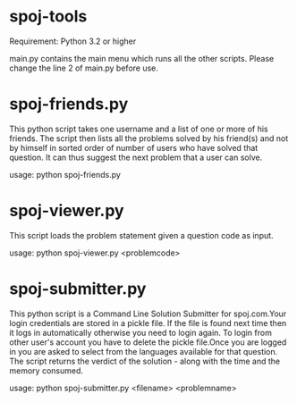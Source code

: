 # spoj-tools

Requirement: Python 3.2 or higher

main.py contains the main menu which runs all the other scripts. Please change the line 2 of main.py before use.

# spoj-friends.py

This python script takes one username and a list of one or more of his friends. The script then lists all the problems solved by his friend(s) and not by himself in sorted order of number of users who have solved that question. It can thus suggest the next problem that a user can solve.

usage: python spoj-friends.py

# spoj-viewer.py

This script loads the problem statement given a question code as input.

usage: python spoj-viewer.py &lt;problemcode&gt;

# spoj-submitter.py

This python script is a Command Line Solution Submitter for spoj.com.Your login credentials are stored in a pickle file. If the file is found next time then it logs in automatically otherwise you need to login again. To login from other user's account you have to delete the pickle file.Once you are logged in you are asked to select from the languages available for that question. The script returns the verdict of the solution - along with the time and the memory consumed.

usage: python spoj-submitter.py &lt;filename&gt; &lt;problemname&gt;
